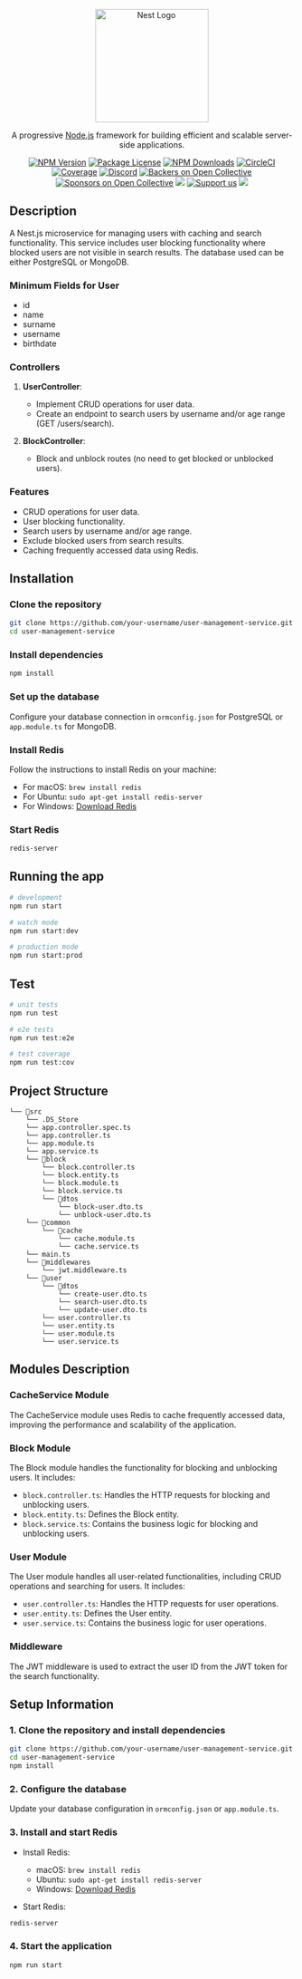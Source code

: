 <p align="center">
  <a href="http://nestjs.com/" target="blank"><img src="https://nestjs.com/img/logo-small.svg" width="200" alt="Nest Logo" /></a>
</p>

[circleci-image]: https://img.shields.io/circleci/build/github/nestjs/nest/master?token=abc123def456
[circleci-url]: https://circleci.com/gh/nestjs/nest

<p align="center">A progressive <a href="http://nodejs.org" target="_blank">Node.js</a> framework for building efficient and scalable server-side applications.</p>
<p align="center">
<a href="https://www.npmjs.com/~nestjscore" target="_blank"><img src="https://img.shields.io/npm/v/@nestjs/core.svg" alt="NPM Version" /></a>
<a href="https://www.npmjs.com/~nestjscore" target="_blank"><img src="https://img.shields.io/npm/l/@nestjs/core.svg" alt="Package License" /></a>
<a href="https://www.npmjs.com/~nestjscore" target="_blank"><img src="https://img.shields.io/npm/dm/@nestjs/common.svg" alt="NPM Downloads" /></a>
<a href="https://circleci.com/gh/nestjs/nest" target="_blank"><img src="https://img.shields.io/circleci/build/github/nestjs/nest/master" alt="CircleCI" /></a>
<a href="https://coveralls.io/github/nestjs/nest?branch=master" target="_blank"><img src="https://coveralls.io/repos/github/nestjs/nest/badge.svg?branch=master#9" alt="Coverage" /></a>
<a href="https://discord.gg/G7Qnnhy" target="_blank"><img src="https://img.shields.io/badge/discord-online-brightgreen.svg" alt="Discord"/></a>
<a href="https://opencollective.com/nest#backer" target="_blank"><img src="https://opencollective.com/nest/backers/badge.svg" alt="Backers on Open Collective" /></a>
<a href="https://opencollective.com/nest#sponsor" target="_blank"><img src="https://opencollective.com/nest/sponsors/badge.svg" alt="Sponsors on Open Collective" /></a>
<a href="https://paypal.me/kamilmysliwiec" target="_blank"><img src="https://img.shields.io/badge/Donate-PayPal-ff3f59.svg"/></a>
<a href="https://opencollective.com/nest#sponsor"  target="_blank"><img src="https://img.shields.io/badge/Support%20us-Open%20Collective-41B883.svg" alt="Support us"></a>
<a href="https://twitter.com/nestframework" target="_blank"><img src="https://img.shields.io/twitter/follow/nestframework.svg?style=social&label=Follow"></a>
</p>

## Description

A Nest.js microservice for managing users with caching and search functionality. This service includes user blocking functionality where blocked users are not visible in search results. The database used can be either PostgreSQL or MongoDB. 

### Minimum Fields for User

- id
- name
- surname
- username
- birthdate

### Controllers

1. **UserController**:
   - Implement CRUD operations for user data.
   - Create an endpoint to search users by username and/or age range (GET /users/search).

2. **BlockController**:
   - Block and unblock routes (no need to get blocked or unblocked users).

### Features

- CRUD operations for user data.
- User blocking functionality.
- Search users by username and/or age range.
- Exclude blocked users from search results.
- Caching frequently accessed data using Redis.

## Installation

### Clone the repository

```bash
git clone https://github.com/your-username/user-management-service.git
cd user-management-service
```

### Install dependencies

```bash
npm install
```

### Set up the database

Configure your database connection in `ormconfig.json` for PostgreSQL or `app.module.ts` for MongoDB.

### Install Redis

Follow the instructions to install Redis on your machine:

- For macOS: `brew install redis`
- For Ubuntu: `sudo apt-get install redis-server`
- For Windows: [Download Redis](https://redis.io/download)

### Start Redis

```bash
redis-server
```

## Running the app

```bash
# development
npm run start

# watch mode
npm run start:dev

# production mode
npm run start:prod
```

## Test

```bash
# unit tests
npm run test

# e2e tests
npm run test:e2e

# test coverage
npm run test:cov
```

## Project Structure

```
└── 📁src
    └── .DS_Store
    └── app.controller.spec.ts
    └── app.controller.ts
    └── app.module.ts
    └── app.service.ts
    └── 📁block
        └── block.controller.ts
        └── block.entity.ts
        └── block.module.ts
        └── block.service.ts
        └── 📁dtos
            └── block-user.dto.ts
            └── unblock-user.dto.ts
    └── 📁common
        └── 📁cache
            └── cache.module.ts
            └── cache.service.ts
    └── main.ts
    └── 📁middlewares
        └── jwt.middleware.ts
    └── 📁user
        └── 📁dtos
            └── create-user.dto.ts
            └── search-user.dto.ts
            └── update-user.dto.ts
        └── user.controller.ts
        └── user.entity.ts
        └── user.module.ts
        └── user.service.ts
```

## Modules Description

### CacheService Module

The CacheService module uses Redis to cache frequently accessed data, improving the performance and scalability of the application.

### Block Module

The Block module handles the functionality for blocking and unblocking users. It includes:
- `block.controller.ts`: Handles the HTTP requests for blocking and unblocking users.
- `block.entity.ts`: Defines the Block entity.
- `block.service.ts`: Contains the business logic for blocking and unblocking users.

### User Module

The User module handles all user-related functionalities, including CRUD operations and searching for users. It includes:
- `user.controller.ts`: Handles the HTTP requests for user operations.
- `user.entity.ts`: Defines the User entity.
- `user.service.ts`: Contains the business logic for user operations.

### Middleware

The JWT middleware is used to extract the user ID from the JWT token for the search functionality.

## Setup Information

### 1. Clone the repository and install dependencies

```bash
git clone https://github.com/your-username/user-management-service.git
cd user-management-service
npm install
```

### 2. Configure the database

Update your database configuration in `ormconfig.json` or `app.module.ts`.

### 3. Install and start Redis

- Install Redis:
  - macOS: `brew install redis`
  - Ubuntu: `sudo apt-get install redis-server`
  - Windows: [Download Redis](https://redis.io/download)

- Start Redis:

```bash
redis-server
```

### 4. Start the application

```bash
npm run start
```
